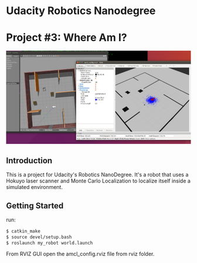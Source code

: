 # Udacity Robotics Nanodegree
# Project #3: Where Am I?

![Screenshot](screenshot.png)

## Introduction
This is a project for Udacity's Robotics NanoDegree. It's a robot that uses a Hokuyo laser scanner and Monte Carlo Localization to localize itself inside a simulated environment.


## Getting Started


 run:
```
$ catkin_make
$ source devel/setup.bash
$ roslaunch my_robot world.launch
```

From RVIZ GUI open the amcl_config.rviz file from rviz folder. 